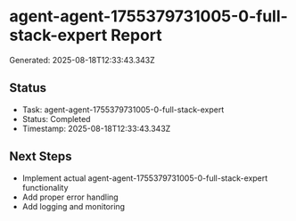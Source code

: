 # agent-agent-1755379731005-0-full-stack-expert Report

Generated: 2025-08-18T12:33:43.343Z

## Status
- Task: agent-agent-1755379731005-0-full-stack-expert
- Status: Completed
- Timestamp: 2025-08-18T12:33:43.343Z

## Next Steps
- Implement actual agent-agent-1755379731005-0-full-stack-expert functionality
- Add proper error handling
- Add logging and monitoring
